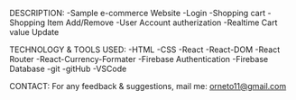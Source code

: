 DESCRIPTION:
	-Sample e-commerce Website
	-Login
	-Shopping cart
	-Shopping Item Add/Remove
	-User Account autherization
	-Realtime Cart value Update 


TECHNOLOGY & TOOLS USED:
	-HTML
	-CSS
	-React
	-React-DOM
	-React Router
	-React-Currency-Formater
	-Firebase Authentication
	-Firebase Database
	-git
	-gitHub
	-VSCode


CONTACT:
For any feedback & suggestions,
mail me: orneto11@gmail.com

